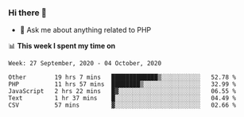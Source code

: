 ### Hi there 👋

<!--
**mustafaculban/mustafaculban** is a ✨ _special_ ✨ repository because its `README.md` (this file) appears on your GitHub profile.

Here are some ideas to get you started:

- 🌱 I’m currently learning ...
- 👯 I’m looking to collaborate on ...
- 🤔 I’m looking for help with ...
- 📫 How to reach me: ...
- 😄 Pronouns: ...
- ⚡ Fun fact: ...

-->
- 💬 Ask me about anything related to PHP


📊 **This week I spent my time on**
<!--START_SECTION:waka-->
```text
Week: 27 September, 2020 - 04 October, 2020

Other        19 hrs 7 mins   █████████████▒░░░░░░░░░░░   52.78 % 
PHP          11 hrs 57 mins  ████████▒░░░░░░░░░░░░░░░░   32.99 % 
JavaScript   2 hrs 22 mins   █▓░░░░░░░░░░░░░░░░░░░░░░░   06.55 % 
Text         1 hr 37 mins    █░░░░░░░░░░░░░░░░░░░░░░░░   04.49 % 
CSV          57 mins         ▓░░░░░░░░░░░░░░░░░░░░░░░░   02.66 % 
```
<!--END_SECTION:waka-->
